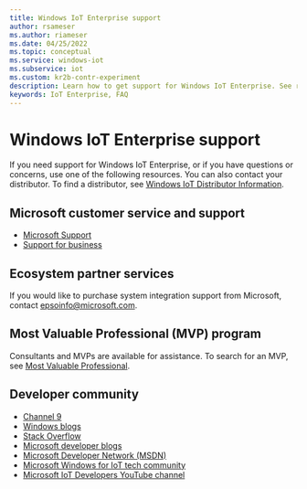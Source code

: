 ```yaml
---
title: Windows IoT Enterprise support
author: rsameser
ms.author: riameser
ms.date: 04/25/2022
ms.topic: conceptual
ms.service: windows-iot
ms.subservice: iot
ms.custom: kr2b-contr-experiment
description: Learn how to get support for Windows IoT Enterprise. See resources that offer assistance with questions and problems.
keywords: IoT Enterprise, FAQ
---
```


# Windows IoT Enterprise support

If you need support for Windows IoT Enterprise, or if you have questions or concerns, use one of the following resources. You can also contact your distributor. To find a distributor, see [Windows IoT Distributor Information](https://aka.ms/IoTDistributorList).

## Microsoft customer service and support

- [Microsoft Support](https://support.microsoft.com/contactus)
- [Support for business](https://support.microsoft.com/supportforbusiness/productselection)

## Ecosystem partner services

If you would like to purchase system integration support from Microsoft, contact [epsoinfo@microsoft.com](mailto:epsoinfo@microsoft.com).

## Most Valuable Professional (MVP) program

Consultants and MVPs are available for assistance. To search for an MVP, see [Most Valuable Professional](https://mvp.microsoft.com/).

## Developer community

- [Channel 9](https://channel9.msdn.com/)
- [Windows blogs](https://blogs.windows.com/windowsdeveloper/)
- [Stack Overflow](https://stackoverflow.com/questions/tagged/windows-10-iot-enterprise)
- [Microsoft developer blogs](https://devblogs.microsoft.com/)
- [Microsoft Developer Network (MSDN)](https://social.msdn.microsoft.com/Forums/en-US/home?forum=WindowsIoT)
- [Microsoft Windows for IoT tech community](https://techcommunity.microsoft.com/t5/windows-10-iot/bd-p/Windows10IoT)
- [Microsoft IoT Developers YouTube channel](https://www.youtube.com/channel/UCL7wy-iy_V76xxPnrIzGOZQ)
